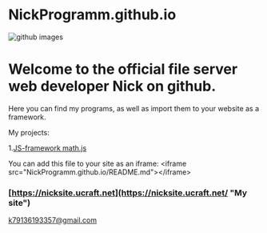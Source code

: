 # NickProgramm.github.io
![github images](https://blog.allo.ua/wp-content/uploads/GitHub-1.jpg)
# Welcome to the official file server web developer Nick on github.
Here you can find my programs, as well as import them to your website as a framework.

My projects:

1.[JS-framework math.js](https://NickProgramm.github.io/math.js)

You can add this file to your site as an iframe:
&lt;iframe src="NickProgramm.github.io/README.md">&lt;/iframe>
### [https://nicksite.ucraft.net](https://nicksite.ucraft.net/ "My site")
<k79136193357@gmail.com>
